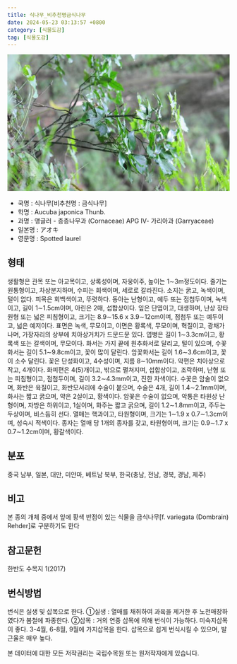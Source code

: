 ```yaml
---
title: 식나무_비추천명금식나무
date: 2024-05-23 03:13:57 +0800
category: [식물도감]
tag: [식물도감]
---
```




![식나무[비추천명 : 금식나무]](/assets/img/fileUpload/plants/basic/Cornaceae/Aucuba/7414/7414_20220411155556556files_th2.jpg)
- 국명 : 식나무[비추천명 : 금식나무]
- 학명 : Aucuba japonica Thunb.
- 과명 : 앵글러 - 층층나무과 (Cornaceae) APG Ⅳ- 가리아과 (Garryaceae)
- 일본명 : アオキ
- 영문명 : Spotted laurel


## 형태
생활형은 관목 또는 아교목이고, 상록성이며, 자웅이주, 높이는 1∼3m정도이다. 줄기는 원통형이고, 차상분지하며, 수피는 회색이며, 세로로 갈라진다. 소지는 굵고, 녹색이며, 털이 없다. 피목은 회백색이고, 뚜렷하다. 동아는 난형이고, 예두 또는 점첨두이며, 녹색이고, 길이 1∼1.5cm이며, 아린은 2매, 섭합상이다. 잎은 단엽이고, 대생하며, 난상 장타원형 또는 넓은 피침형이고, 크기는 8.9∼15.6 x 3.9∼12cm이며, 점첨두 또는 예두이고, 넓은 예저이다. 표면은 녹색, 무모이고, 이면은 황록색, 무모이며, 혁질이고, 광채가 나며, 가장자리의 상부에 치아상거치가 드문드문 있다. 엽병은 길이 1∼3.3cm이고, 황록색 또는 갈색이며, 무모이다. 화서는 가지 끝에 원추화서로 달리고, 털이 있으며, 수꽃화서는 길이 5.1∼9.8cm이고, 꽃이 많이 달린다. 암꽃화서는 길이 1.6∼3.6cm이고, 꽃이 소수 달린다. 꽃은 단성화이고, 4수성이며, 지름 8∼10mm이다. 악편은 치아상으로 작고, 4개이다. 화피편은 4(5)개이고, 밖으로 펼쳐지며, 섭합상이고, 조락하며, 난형 또는 피침형이고, 점첨두이며, 길이 3.2∼4.3mm이고, 진한 자색이다. 수꽃은 암술이 없으며, 화반은 육질이고, 화반모서리에 수술이 붙으며, 수술은 4개, 길이 1.4∼2.1mm이며, 화사는 짧고 굵으며, 약은 2실이고, 황색이다. 암꽃은 수술이 없으며, 악통은 타원상 난형이며, 자방은 하위이고, 1실이며, 화주는 짧고 굵으며, 길이 1.2∼1.8mm이고, 주두는 두상이며, 비스듬히 선다. 열매는 핵과이고, 타원형이며, 크기는 1∼1.9 x 0.7∼1.3cm이며, 성숙시 적색이다. 종자는 열매 당 1개의 종자를 갖고, 타원형이며, 크기는 0.9∼1.7 x 0.7∼1.2cm이며, 황갈색이다.
## 분포
중국 남부, 일본, 대만, 미얀마, 베트남 북부, 한국(충남, 전남, 경북, 경남, 제주)
## 비고
본 종의 개체 중에서 잎에 황색 반점이 있는 식물을 금식나무[f. variegata (Dombrain) Rehder]로 구분하기도 한다
## 참고문헌
한반도 수목지 1(2017)
## 번식방법
번식은 실생 및 삽목으로 한다. ①실생 : 열매를 채취하여 과육을 제거한 후 노천매장하였다가 봄철에 파종한다. ②삽목 : 거의 연중 삽목에 의해 번식이 가능하다. 미숙지삽목이 좋다. 3-4월, 6-8월, 9월에 가지삽목을 한다. 삽목으로 쉽게 번식시킬 수 있으며, 발근율은 매우 높다.






본 데이터에 대한 모든 저작권리는 국립수목원 또는 원저작자에게 있습니다.
